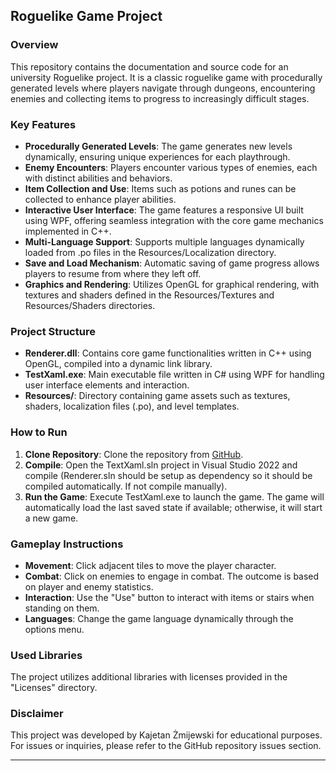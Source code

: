 Roguelike Game Project
----------------------

### Overview

This repository contains the documentation and source code for an university Roguelike project. It is a classic roguelike game with procedurally generated levels where players navigate through dungeons, encountering enemies and collecting items to progress to increasingly difficult stages.

### Key Features

*   **Procedurally Generated Levels**: The game generates new levels dynamically, ensuring unique experiences for each playthrough.
*   **Enemy Encounters**: Players encounter various types of enemies, each with distinct abilities and behaviors.
*   **Item Collection and Use**: Items such as potions and runes can be collected to enhance player abilities.
*   **Interactive User Interface**: The game features a responsive UI built using WPF, offering seamless integration with the core game mechanics implemented in C++.
*   **Multi-Language Support**: Supports multiple languages dynamically loaded from .po files in the Resources/Localization directory.
*   **Save and Load Mechanism**: Automatic saving of game progress allows players to resume from where they left off.
*   **Graphics and Rendering**: Utilizes OpenGL for graphical rendering, with textures and shaders defined in the Resources/Textures and Resources/Shaders directories.

### Project Structure

*   **Renderer.dll**: Contains core game functionalities written in C++ using OpenGL, compiled into a dynamic link library.
*   **TestXaml.exe**: Main executable file written in C# using WPF for handling user interface elements and interaction.
*   **Resources/**: Directory containing game assets such as textures, shaders, localization files (.po), and level templates.

### How to Run

1.  **Clone Repository**: Clone the repository from [GitHub](https://github.com/Uckakok/Roguelike).
2.  **Compile**: Open the TextXaml.sln project in Visual Studio 2022 and compile (Renderer.sln should be setup as dependency so it should be compiled automatically. If not compile manually).
3.  **Run the Game**: Execute TestXaml.exe to launch the game. The game will automatically load the last saved state if available; otherwise, it will start a new game.

### Gameplay Instructions

*   **Movement**: Click adjacent tiles to move the player character.
*   **Combat**: Click on enemies to engage in combat. The outcome is based on player and enemy statistics.
*   **Interaction**: Use the "Use" button to interact with items or stairs when standing on them.
*   **Languages**: Change the game language dynamically through the options menu.

### Used Libraries

The project utilizes additional libraries with licenses provided in the "Licenses" directory.

### Disclaimer

This project was developed by Kajetan Żmijewski for educational purposes. For issues or inquiries, please refer to the GitHub repository issues section.

* * *
